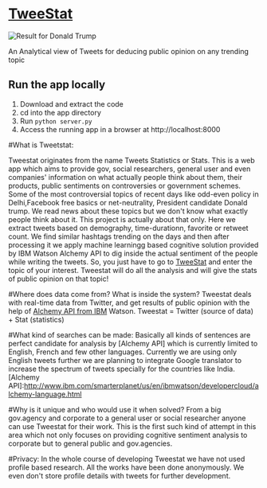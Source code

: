 # [TweeStat]
![Result for Donald Trump](https://camo.githubusercontent.com/ccbfc174e5ac3f1b218e709841a992e93b7e5c5a/687474703a2f2f74776565737461742e61752d7379642e6d79626c75656d69782e6e65742f7374617469632f646f6e616c647472756d702e706e67)

An Analytical view of Tweets for deducing public opinion on any trending topic

## Run the app locally

1. Download and extract the code
2. cd into the app directory
3. Run `python server.py`
4. Access the running app in a browser at http://localhost:8000

#What is Tweetstat:

Tweestat originates from the name Tweets Statistics or Stats. This is a web app which aims to provide gov, social researchers, general user and even companies' information on what actually people think about them, their products, public sentiments on controversies or government schemes. Some of the most controversial topics of recent days like odd-even policy in Delhi,Facebook free basics or net-neutrality, President candidate Donald trump. We read news about these topics but we don't know what exactly people think about it. 
                   This project is actually about that only. Here we extract tweets based on demography, time-durationn, favorite or retweet count. We find similar hashtags trending on the days and then after processing it we apply machine learningg based cognitive solution provided by IBM Watson Alchemy API to dig inside the actual sentiment of the people while writing the tweets. 
              So, you just have to go to [TweeStat] and enter the topic of your interest. Tweestat will do all the analysis and will give the stats of public opinion on that topic!
            
[TweeStat]:http://tweestat.au-syd.mybluemix.net/
#Where does data come from? What is inside the system?
Tweestat deals with real-time data from Twitter, and get results of public opinion with the help of [Alchemy API from IBM] Watson. Tweestat = Twitter (source of data) + Stat (statistics)

[Alchemy API from IBM]:http://www.ibm.com/smarterplanet/us/en/ibmwatson/developercloud/alchemy-language.html
#What kind of searches can be made:
Basically all kinds of sentences are perfect candidate for analysis by [Alchemy API] which is currently limited to English, French and few other languages. Currently we are using only English tweets further we are planning to integrate Google translator to increase the spectrum of tweets specially for the countries like India.
[Alchemy API]:http://www.ibm.com/smarterplanet/us/en/ibmwatson/developercloud/alchemy-language.html

#Why is it unique and who would use it when solved? 
From a big gov.agency and corporate to a general user or social researcher anyone can use Tweestat for their work. This is the first such kind of attempt in this area which not only focuses on providing cognitive sentiment analysis to corporate but to general public and gov.agencies.

#Privacy: 
In the whole course of developing Tweestat we have not used profile based research. All the works have been done anonymously. We even don't store profile details with tweets for further development. 
